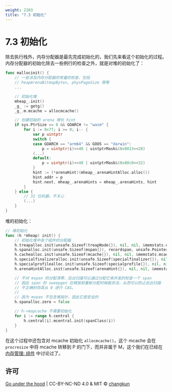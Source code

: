 ```yaml
---
weight: 2203
title: "7.3 初始化"
---
```


# 7.3 初始化

除去执行栈外，内存分配器是最先完成初始化的，我们先来看这个初始化的过程。
内存分配器的初始化除去一些例行的检查之外，就是对堆的初始化了：

```go
func mallocinit() {
	// 一些涉及内存分配器的常量的检查，包括
	// heapArenaBitmapBytes, physPageSize 等等
	...

	// 初始化堆
	mheap_.init()
	_g_ := getg()
	_g_.m.mcache = allocmcache()

	// 创建初始的 arena 增长 hint
	if sys.PtrSize == 8 && GOARCH != "wasm" {
		for i := 0x7f; i >= 0; i-- {
			var p uintptr
			switch {
			case GOARCH == "arm64" && GOOS == "darwin":
				p = uintptr(i)<<40 | uintptrMask&(0x0013<<28)
			(...)
			default:
				p = uintptr(i)<<40 | uintptrMask&(0x00c0<<32)
			}
			hint := (*arenaHint)(mheap_.arenaHintAlloc.alloc())
			hint.addr = p
			hint.next, mheap_.arenaHints = mheap_.arenaHints, hint
		}
	} else {
		// 32 位机器，不关心
		(...)
	}
}
```

堆的初始化：

```go
// 堆初始化
func (h *mheap) init() {
	// 初始化堆中各个组件的分配器
	h.treapalloc.init(unsafe.Sizeof(treapNode{}), nil, nil, &memstats.other_sys)
	h.spanalloc.init(unsafe.Sizeof(mspan{}), recordspan, unsafe.Pointer(h), &memstats.mspan_sys)
	h.cachealloc.init(unsafe.Sizeof(mcache{}), nil, nil, &memstats.mcache_sys)
	h.specialfinalizeralloc.init(unsafe.Sizeof(specialfinalizer{}), nil, nil, &memstats.other_sys)
	h.specialprofilealloc.init(unsafe.Sizeof(specialprofile{}), nil, nil, &memstats.other_sys)
	h.arenaHintAlloc.init(unsafe.Sizeof(arenaHint{}), nil, nil, &memstats.other_sys)

	// 不对 mspan 的分配清零，后台扫描可以通过分配它来并发的检查一个 span
	// 因此 span 的 sweepgen 在释放和重新分配时候能存活，从而可以防止后台扫描
	// 不正确的将其从 0 进行 CAS。
	//
	// 因为 mspan 不包含堆指针，因此它是安全的
	h.spanalloc.zero = false

	// h->mapcache 不需要初始化
	for i := range h.central {
		h.central[i].mcentral.init(spanClass(i))
	}
}
```

在这个过程中还包含对 mcache 初始化 `allocmcache()`，这个 mcache 会在 `procresize` 中将 mcache
转移到 P 的门下，而并非属于 M，这个我们在已经在 [内存管理: 组件](./component.md) 中讨论过了。

## 许可

[Go under the hood](https://github.com/changkun/go-under-the-hood) | CC-BY-NC-ND 4.0 & MIT &copy; [changkun](https://changkun.de)